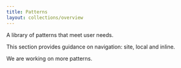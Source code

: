```yaml
---
title: Patterns
layout: collections/overview
---
```


<p class="abstract">A library of patterns that meet user needs.</p>

This section provides guidance on navigation: site, local and inline.

We are working on more patterns.
